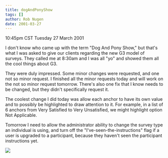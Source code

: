 ```yaml
---
title: dogAndPonyShow
tags: []
author: Rob Nugen
date: 2001-03-27
---
```


<title></title>
<p class=date>10:45pm CST Tuesday 27 March 2001</p>

<p>I don't know who came up with the term "Dog And Pony Show," but
that's what I was asked to give our clients regarding the new G3 model
of surveys.  They called me at 8:30am and I was all "yo" and showed
them all the cool things about G3.</p>

<p>They were duly impressed.  Some minor changes were requested, and
one not so minor request.  I finished all the minor requests today and
will work on the not so minor request tomorrow.  There's also one fix
that I know needs to be changed, but they didn't specifically request
it.</p>

<p>The coolest change I did today was allow each anchor to have its
own value and to possibly be highlighted to draw attention to it.  For
example, in a list of 6 anchors from Very Satisfied to Very
Unsatisfied, we might highlight option Not Applicable.</p>

<p>Tomorrow I need to allow the administrator ability to change the
survey type an individual is using, and turn off the
"I've-seen-the-instructions" flag if a user is upgraded to a
participant, because they haven't seen the participant instructions
yet.</p>

<p><img src='/images/rob/wL-ROB.gif'/></p>

